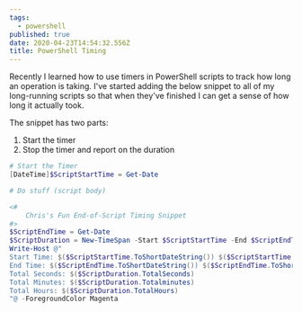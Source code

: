 ```yaml
---
tags:
  - powershell
published: true
date: 2020-04-23T14:54:32.556Z
title: PowerShell Timing
---
```

Recently I learned how to use timers in PowerShell scripts to track how long an operation is taking. I've started adding the below snippet to all of my long-running scripts so that when they've finished I can get a sense of how long it actually took.

The snippet has two parts: 
1. Start the timer
2. Stop the timer and report on the duration


```powershell
# Start the Timer
[DateTime]$ScriptStartTime = Get-Date

# Do stuff (script body)

<# 
    Chris's Fun End-of-Script Timing Snippet
#>
$ScriptEndTime = Get-Date
$ScriptDuration = New-TimeSpan -Start $ScriptStartTime -End $ScriptEndTime 
Write-Host @"
Start Time: $($ScriptStartTime.ToShortDateString()) $($ScriptStartTime.ToShortTimeString())
End Time: $($ScriptEndTime.ToShortDateString()) $($ScriptEndTime.ToShortTimeString())
Total Seconds: $($ScriptDuration.TotalSeconds)
Total Minutes: $($ScriptDuration.Totalminutes)
Total Hours: $($ScriptDuration.TotalHours)
"@ -ForegroundColor Magenta
```
